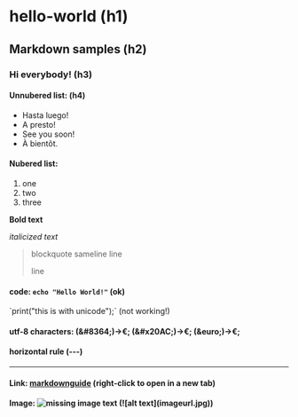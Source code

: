 # hello-world (h1)
## Markdown samples (h2)

### Hi everybody! (h3)

#### Unnubered list: (h4)

- Hasta luego!
- A presto!
- See you soon!
- À bientôt.

#### Nubered list:

1. one
2. two
3. three

**Bold text**

*italicized text*

> blockquote
> sameline
> line
> 
> line

#### code: `echo "Hello World!"` (ok)
&#96;print("this is with unicode");&#96; (not working!)

#### utf-8 characters:  (\&#8364;)->&#8364;; (\&#x20AC;)->&#x20AC;; (\&euro;)->&euro;;

#### horizontal rule (---)
---

#### Link: [markdownguide](https://www.markdownguide.org/cheat-sheet/) (right-click to open in a new tab)

#### Image:	![missing image text](https://avatars3.githubusercontent.com/u/22531108?s=40&v=4) (\!\[alt text](imageurl.jpg))



